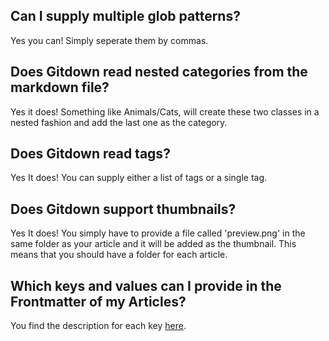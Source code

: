 ## Can I supply multiple glob patterns?

Yes you can! Simply seperate them by commas.

## Does Gitdown read nested categories from the markdown file?

Yes it does! Something like Animals/Cats, will create these two classes in a nested fashion and add the last one as the category.

## Does Gitdown read tags?

Yes It does! You can supply either a list of tags or a single tag.

## Does Gitdown support thumbnails?

Yes It does! You simply have to provide a file called 'preview.png' in the same folder as your article and it will be added as the thumbnail. This means that you should have a folder for each article.

## Which keys and values can I provide in the Frontmatter of my Articles?

You find the description for each key [here](keys.md).